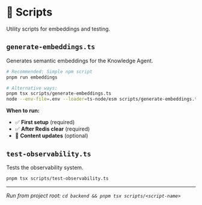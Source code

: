 # 🔧 Scripts

Utility scripts for embeddings and testing.

## `generate-embeddings.ts`

Generates semantic embeddings for the Knowledge Agent.

```bash
# Recommended: Simple npm script
pnpm run embeddings

# Alternative ways:
pnpm tsx scripts/generate-embeddings.ts
node --env-file=.env --loader=ts-node/esm scripts/generate-embeddings.ts
```

**When to run:**
- ✅ **First setup** (required)
- ✅ **After Redis clear** (required)  
- 🔄 **Content updates** (optional)

## `test-observability.ts` 

Tests the observability system.

```bash
pnpm tsx scripts/test-observability.ts
```

---
*Run from project root: `cd backend && pnpm tsx scripts/<script-name>`*
